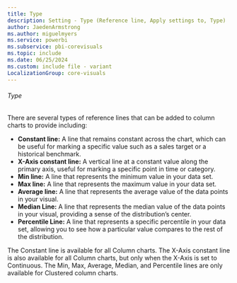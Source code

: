```yaml
---
title: Type
description: Setting - Type (Reference line, Apply settings to, Type)
author: JaedenArmstrong
ms.author: miguelmyers
ms.service: powerbi
ms.subservice: pbi-corevisuals
ms.topic: include
ms.date: 06/25/2024
ms.custom: include file - variant
LocalizationGroup: core-visuals
---
```


###### Type

There are several types of reference lines that can be added to column charts to provide including:

- **Constant line:** A line that remains constant across the chart, which can be useful for marking a specific value such as a sales target or a historical benchmark.
- **X-Axis constant line:** A vertical line at a constant value along the primary axis, useful for marking a specific point in time or category.
- **Min line:** A line that represents the minimum value in your data set.
- **Max line:** A line that represents the maximum value in your data set.
- **Average line:** A line that represents the average value of the data points in your visual.
- **Median Line:** A line that represents the median value of the data points in your visual, providing a sense of the distribution’s center.
- **Percentile Line:** A line that represents a specific percentile in your data set, allowing you to see how a particular value compares to the rest of the distribution.

The Constant line is available for all Column charts. The X-Axis constant line is also available for all Column charts, but only when the X-Axis is set to Continuous. The Min, Max, Average, Median, and Percentile lines are only available for Clustered column charts.
